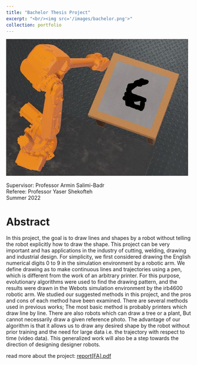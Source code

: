 ```yaml
---
title: "Bachelor Thesis Project"
excerpt: "<br/><img src='/images/bachelor.png'>"
collection: portfolio
---
```


![](/images/bachelor.png)

Supervisor: Professor Armin Salimi-Badr <br/>
Referee: Professor Yaser Shekofteh <br/>
Summer 2022

# Abstract
In this project, the goal is to draw lines and shapes by a robot without telling the robot explicitly how to draw the
shape. This project can be very important and has applications in the industry of cutting, welding, drawing and
industrial design. For simplicity, we first considered drawing the English numerical digits 0 to 9 in the simulation
environment by a robotic arm. We define drawing as to make continuous lines and trajectories using a pen, which is different
from the work of an arbitrary printer. For this purpose, evolutionary algorithms were used to find the drawing pattern, and the
results were drawn in the Webots simulation environment by the irb4600 robotic arm. We studied our suggested methods in this project, and the pros and cons of each method have been examined. There are several methods used
in previous works; The most basic method is probably printers which draw line by line. There are also robots which
can draw a tree or a plant, But cannot necessarily draw a given reference photo. The advantage of our algorithm is that
it allows us to draw any desired shape by the robot without prior training and the need for large data i.e. the trajectory with respect to time (video data). This generalized
work will also be a step towards the direction of designing designer robots.

read more about the project: [report[FA].pdf](/ph504.github.io/files/1401-09-06.pdf)

<!-- ![]() -->
